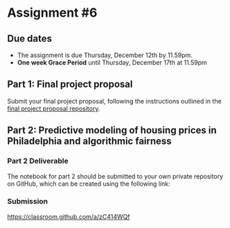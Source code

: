 # Assignment #6

## Due dates

- The assignment is due Thursday, December 12th by 11.59pm.
- **One week Grace Period** until Thursday, December 17th at 11.59pm

## Part 1: Final project proposal

Submit your final project proposal, following the instructions outlined
in the [final project proposal repository](https://github.com/musa-550-fall-2024/finalProjectProposal).

## Part 2: Predictive modeling of housing prices in Philadelphia and algorithmic fairness

### Part 2 Deliverable

The notebook for part 2 should be submitted to your own private repository on GitHub, 
which can be created using the following link:

### Submission

https://classroom.github.com/a/zC414WQf
